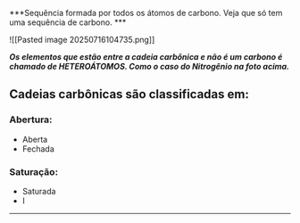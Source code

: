 ***Sequência formada por todos os átomos de carbono. Veja que só tem uma sequência de carbono. *** 

![[Pasted image 20250716104735.png]]

***Os elementos que estão entre a cadeia carbônica e não é um carbono é chamado de HETEROÁTOMOS. Como o caso do Nitrogênio na foto acima.***

## Cadeias carbônicas são classificadas em:

### Abertura:
- Aberta
- Fechada

### Saturação:
- Saturada
- I

---
